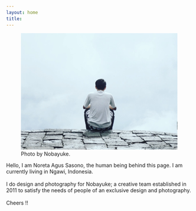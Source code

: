 ```yaml
---
layout: home
title: 
---
```


<figure>
    <img src="/images/background.jpg" class="imgbleed">
    <figcaption>Photo by Nobayuke.</figcaption>
</figure>

Hello, I am Noreta Agus Sasono, the human being behind this page. I am currently living in Ngawi, Indonesia.
<br><br>
I do design and photography for Nobayuke; a creative team established in 2011 to satisfy the needs of people of an exclusive design and photography.
<br><br>
Cheers !!
